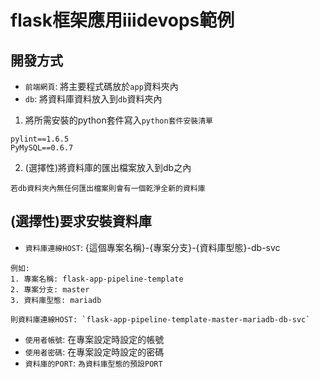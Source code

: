 # flask框架應用iiidevops範例

## 開發方式
* `前端網頁`: 將主要程式碼放於`app`資料夾內
* `db`: 將資料庫資料放入到`db`資料夾內

1. 將所需安裝的python套件寫入`python套件安裝清單`
```
pylint==1.6.5
PyMySQL==0.6.7
```
2. (選擇性)將資料庫的匯出檔案放入到db之內
```
若db資料夾內無任何匯出檔案則會有一個乾淨全新的資料庫
```

## (選擇性)要求安裝資料庫
* `資料庫連線HOST`: {這個專案名稱}-{專案分支}-{資料庫型態}-db-svc
```
例如:
1. 專案名稱: flask-app-pipeline-template  
2. 專案分支: master  
3. 資料庫型態: mariadb  
  
則資料庫連線HOST: `flask-app-pipeline-template-master-mariadb-db-svc`
```
* `使用者帳號`: 在專案設定時設定的帳號
* `使用者密碼`: 在專案設定時設定的密碼
* `資料庫的PORT`: `為資料庫型態的預設PORT`

